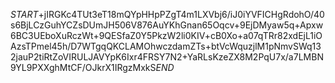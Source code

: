$START$+jIRGKc4TUt3eT18mQYpHHpPZgT4m1LXVbj6/iJ0iYVFICHgRdohO/40s6BjLCzGuhYCZsDUmJH506V876AuYKhGnan65Oqcv+9EjDMyaw5q+Apxw6BC3UEboXuRczWt+9QESfaZ0Y5PkzW2li0KIV+cB0Xo+a07qTRr82xdEjL1iOAzsTPmel45h/D7WTgqQKCLAMOhwczdamZTs+btVcWquzjlM1pNmvSWq132jauP2tiRtZoVIRULJAVYpK6Ixr4FRSY7N2+YaRLsKzeZX8M2PqU7x/a7LMBN9YL9PXXghMtCF/OJkrX1IRgzMxkS$END$